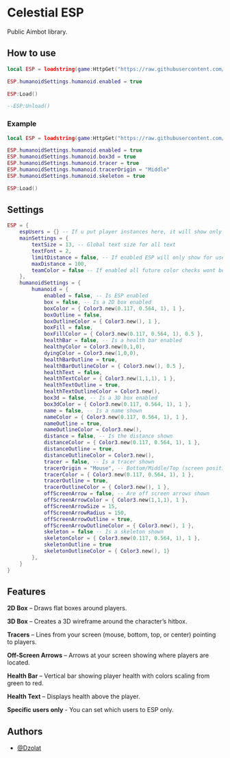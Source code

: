 
# Celestial ESP

Public Aimbot library.

## How to use

```lua
local ESP = loadstring(game:HttpGet("https://raw.githubusercontent.com/Celestial-Core-Official/Public-API/refs/heads/main/ESP/CelestialESP.lua"))()

ESP.humanoidSettings.humanoid.enabled = true

ESP:Load()

--ESP:Unload() 
```
### Example
```lua
local ESP = loadstring(game:HttpGet("https://raw.githubusercontent.com/Celestial-Core-Official/Public-API/refs/heads/main/ESP/CelestialESP.lua"))()

ESP.humanoidSettings.humanoid.enabled = true
ESP.humanoidSettings.humanoid.box3d = true
ESP.humanoidSettings.humanoid.tracer = true
ESP.humanoidSettings.humanoid.tracerOrigin = "Middle"
ESP.humanoidSettings.humanoid.skeleton = true

ESP:Load()
```

## Settings

```lua
ESP = {
	espUsers = {} -- If u put player instances here, it will show only them
	mainSettings = {
		textSize = 13, -- Global text size for all text
		textFont = 2,
		limitDistance = false, -- If enabled ESP will only show for users that are {maxDistance} away
		maxDistance = 100,
		teamColor = false -- If enabled all future color checks wont be used and everything will be colored via the players team color
	},
	humanoidSettings = {
		humanoid = {
			enabled = false, -- Is ESP enabled
			box = false, -- Is a 2D box enabled
			boxColor = { Color3.new(0.117, 0.564, 1), 1 },
			boxOutline = false, 
			boxOutlineColor = { Color3.new(), 1 },
			boxFill = false, 
			boxFillColor = { Color3.new(0.117, 0.564, 1), 0.5 },
			healthBar = false, -- Is a health bar enabled
			healthyColor = Color3.new(0,1,0),
			dyingColor = Color3.new(1,0,0),
			healthBarOutline = true,
			healthBarOutlineColor = { Color3.new(), 0.5 },
			healthText = false,
			healthTextColor = { Color3.new(1,1,1), 1 },
			healthTextOutline = true,
			healthTextOutlineColor = Color3.new(),
			box3d = false, -- Is a 3D box enabled
			box3dColor = { Color3.new(0.117, 0.564, 1), 1 },
			name = false, -- Is a name shown
			nameColor = { Color3.new(0.117, 0.564, 1), 1 },
			nameOutline = true,
			nameOutlineColor = Color3.new(),
			distance = false, -- Is the distance shown
			distanceColor = { Color3.new(0.117, 0.564, 1), 1 },
			distanceOutline = true,
			distanceOutlineColor = Color3.new(),
			tracer = false, -- Is a tracer shown
			tracerOrigin = "Mouse", -- Bottom/Middle/Top (screen position) | Mouse (follows mouse)
			tracerColor = { Color3.new(0.117, 0.564, 1), 1 },
			tracerOutline = true,
			tracerOutlineColor = { Color3.new(), 1 },
			offScreenArrow = false, -- Are off screen arrows shown
			offScreenArrowColor = { Color3.new(1,1,1), 1 },
			offScreenArrowSize = 15,
			offScreenArrowRadius = 150,
			offScreenArrowOutline = true,
			offScreenArrowOutlineColor = { Color3.new(), 1 },
			skeleton = false -- Is a skeleton shown
			skeletonColor = { Color3.new(0.117, 0.564, 1), 1 },
			skeletonOutline = true
			skeletonOutlineColor = { Color3.new(), 1}
		},
	}
}
```

## Features

**2D Box** – Draws flat boxes around players.

**3D Box** – Creates a 3D wireframe around the character’s hitbox.

**Tracers** – Lines from your screen (mouse, bottom, top, or center) pointing to players.

**Off-Screen Arrows** – Arrows at your screen showing where players are located.

**Health Bar** – Vertical bar showing player health with colors scaling from green to red.

**Health Text** – Displays health above the player.

**Specific users only** - You can set which users to ESP only.

## Authors

- [@Dzolat](https://www.github.com/Dzolat)

